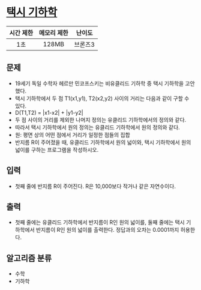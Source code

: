 # [택시 기하학](https://www.acmicpc.net/problem/3053)

|시간 제한|메모리 제한|난이도|
|:-------:|:---------:|:---:|
|1초|128MB|브론즈3|

## 문제
- 19세기 독일 수학자 헤르만 민코프스키는 비유클리드 기하학 중 택시 기하학을 고안했다.
- 택시 기하학에서 두 점 T1(x1,y1), T2(x2,y2) 사이의 거리는 다음과 같이 구할 수 있다.
- D(T1,T2) = |x1-x2| + |y1-y2|
- 두 점 사이의 거리를 제외한 나머지 정의는 유클리드 기하학에서의 정의와 같다.
- 따라서 택시 기하학에서 원의 정의는 유클리드 기하학에서 원의 정의와 같다.
- 원: 평면 상의 어떤 점에서 거리가 일정한 점들의 집합
- 반지름 R이 주어졌을 때, 유클리드 기하학에서 원의 넓이와, 택시 기하학에서 원의 넓이를 구하는 프로그램을 작성하시오.

## 입력
- 첫째 줄에 반지름 R이 주어진다. R은 10,000보다 작거나 같은 자연수이다.

## 출력
- 첫째 줄에는 유클리드 기하학에서 반지름이 R인 원의 넓이를, 둘째 줄에는 택시 기하학에서 반지름이 R인 원의 넓이를 출력한다. 정답과의 오차는 0.0001까지 허용한다.

## 알고리즘 분류
- 수학
- 기하학